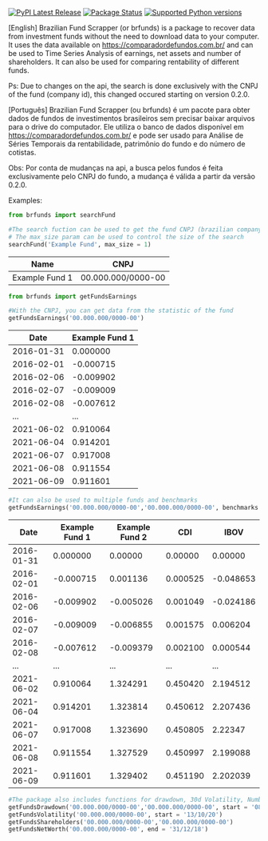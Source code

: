 [![PyPI Latest Release](https://img.shields.io/pypi/v/brfunds.svg)](https://pypi.org/project/brfunds/)
[![Package Status](https://img.shields.io/pypi/status/brfunds.svg)](https://pypi.org/project/brfunds/)
[![Supported Python versions](https://img.shields.io/pypi/pyversions/brfunds.svg)](https://pypi.org/project/brfunds/)

[English]
Brazilian Fund Scrapper (or brfunds) is a package to recover data from investment funds without the need to download data to your computer. It uses the data available on https://comparadordefundos.com.br/ and can be used to Time Series Analysis of earnings, net assets and number of  shareholders. It can also be used for comparing rentability of different funds.

Ps: Due to changes on the api, the search is done exclusively with the CNPJ of the fund (company id), this changed occured starting on version 0.2.0.

[Português]
Brazilian Fund Scrapper (ou brfunds) é um pacote para obter dados de fundos de investimentos brasileiros sem precisar baixar arquivos para o drive do computador. Ele utiliza o banco de dados disponível em https://comparadordefundos.com.br/ e pode ser usado para Análise de Séries Temporais da rentabilidade, patrimônio do fundo e do número de cotistas.

Obs: Por conta de mudanças na api, a busca pelos fundos é feita exclusivamente pelo CNPJ do fundo, a mudança é válida a partir da versão 0.2.0.

Examples:

```python
from brfunds import searchFund

#The search fuction can be used to get the fund CNPJ (brazilian company id)
# The max_size param can be used to control the size of the search 
searchFund('Example Fund', max_size = 1)
```
|   Name         | CNPJ               |
|----------------|--------------------|
| Example Fund 1 | 00.000.000/0000-00 |

```python
from brfunds import getFundsEarnings

#With the CNPJ, you can get data from the statistic of the fund 
getFundsEarnings('00.000.000/0000-00')
```

|   Date    | Example Fund 1 |
|-----------|----------------|
|2016-01-31 | 0.000000       |
|2016-02-01 | -0.000715      |
|2016-02-06	| -0.009902      |
|2016-02-07	| -0.009009      |
|2016-02-08	| -0.007612      |
| ...       |  ...           |
|2021-06-02	| 0.910064       |
|2021-06-04	| 0.914201       |
|2021-06-07	| 0.917008       |
|2021-06-08	| 0.911554       |
|2021-06-09	| 0.911601       |

```python
#It can also be used to multiple funds and benchmarks
getFundsEarnings('00.000.000/0000-00','00.000.000/0000-00', benchmarks = ['cdi','ibovespa'], start = '31/01/16', end = '09/06/21')
```

|   Date    | Example Fund 1 | Example Fund 2 | CDI     | IBOV       |
|-----------|----------------|----------------|---------|------------|
|2016-01-31 | 0.000000       |  0.00000       | 0.00000 |  0.00000   |
|2016-02-01 | -0.000715      |  0.001136      | 0.000525| -0.048653  |
|2016-02-06	| -0.009902      | -0.005026      | 0.001049| -0.024186  |
|2016-02-07	| -0.009009      | -0.006855      | 0.001575|  0.006204  |
|2016-02-08	| -0.007612      | -0.009379      | 0.002100|  0.000544  |
| ...       |  ...           |  ...           | ...     |  ...       |
|2021-06-02	| 0.910064       | 1.324291       | 0.450420|  2.194512  |
|2021-06-04	| 0.914201       | 1.323814       | 0.450612|  2.207436  |
|2021-06-07	| 0.917008       | 1.323690       | 0.450805|  2.22347   |
|2021-06-08	| 0.911554       | 1.327529       | 0.450997|  2.199088  |
|2021-06-09	| 0.911601       | 1.329402       | 0.451190|  2.202039  |

```python
#The package also includes functions for drawdown, 30d Volatility, Number of Shareholders and Net Worth. 
getFundsDrawdown('00.000.000/0000-00','00.000.000/0000-00', start = '08/01/20')
getFundsVolatility('00.000.000/0000-00', start = '13/10/20')
getFundsShareholders('00.000.000/0000-00','00.000.000/0000-00')
getFundsNetWorth('00.000.000/0000-00', end = '31/12/18')
```